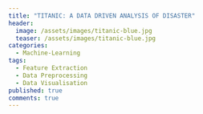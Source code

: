 ```yaml
---
title: "TITANIC: A DATA DRIVEN ANALYSIS OF DISASTER"
header:
  image: /assets/images/titanic-blue.jpg
  teaser: /assets/images/titanic-blue.jpg
categories:
  - Machine-Learning
tags:
  - Feature Extraction
  - Data Preprocessing
  - Data Visualisation
published: true
comments: true
---
```

